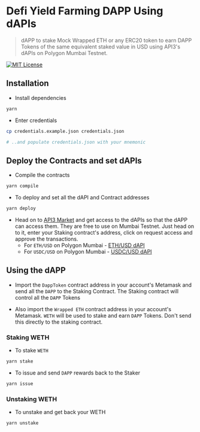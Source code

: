 # Defi Yield Farming DAPP Using dAPIs

> dAPP to stake Mock Wrapped ETH or any ERC20 token to earn DAPP Tokens of the same equivalent staked value in USD using API3's dAPIs on Polygon Mumbai Testnet.

[![MIT License](https://img.shields.io/badge/License-MIT-green.svg)](https://choosealicense.com/licenses/mit/)

## Installation

- Install dependencies

```sh
yarn
```

- Enter credentials

```sh
cp credentials.example.json credentials.json

# ..and populate credentials.json with your mnemonic
```

## Deploy the Contracts and set dAPIs

- Compile the contracts

```sh
yarn compile
```

- To deploy and set all the dAPI and Contract addresses

```sh
yarn deploy
```

- Head on to [API3 Market](https://market.api3.org) and get access to the dAPIs so that the dAPP can access them. They are free to use on Mumbai Testnet. Just head on to it, enter your Staking contract's address, click on request access and approve the transactions.
    - For `ETH/USD` on Polygon Mumbai - [ETH/USD dAPI](https://market.api3.org/dapis/polygon-testnet/ETH-USD)
    - For `USDC/USD` on Polygon Mumbai - [USDC/USD dAPI](https://market.api3.org/dapis/polygon-testnet/USDC-USD)

## Using the dAPP

- Import the `DappToken` contract address in your account's Metamask and send all the `DAPP` to the Staking Contract. The Staking contract will control all the `DAPP` Tokens

- Also import the `Wrapped ETH` contract address in your account's Metamask. `WETH` will be used to stake and earn `DAPP` Tokens. Don't send this directly to the staking contract.

### Staking WETH

- To stake `WETH`

```sh
yarn stake
```

- To issue and send `DAPP` rewards back to the Staker

```sh
yarn issue
```

### Unstaking WETH
- To unstake and get back your WETH

```sh
yarn unstake
```
